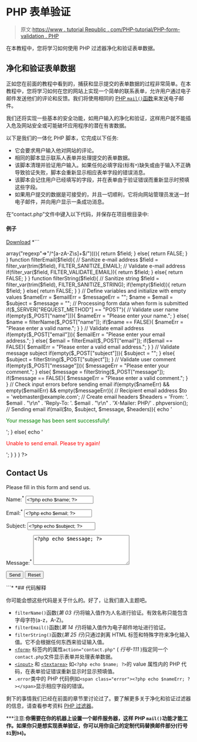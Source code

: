 # PHP 表单验证

> 原文:[https://www . tutorial Republic . com/PHP-tutorial/PHP-form-validation . PHP](https://www.tutorialrepublic.com/php-tutorial/php-form-validation.php)

在本教程中，您将学习如何使用 PHP 过滤器净化和验证表单数据。

## 净化和验证表单数据

正如您在前面的教程中看到的，捕获和显示提交的表单数据的过程非常简单。在本教程中，您将学习如何在您的网站上实现一个简单的联系表单，允许用户通过电子邮件发送他们的评论和反馈。我们将使用相同的 [PHP `mail()`函数](php-send-email.php)来发送电子邮件。

我们还将实现一些基本的安全功能，如用户输入的净化和验证，这样用户就不能插入危及网站安全或可能破坏应用程序的潜在有害数据。

以下是我们的一体化 PHP 脚本，它完成以下任务:

*   它会要求用户输入他对网站的评论。
*   相同的脚本显示联系人表单并处理提交的表单数据。
*   该脚本清理并验证用户输入。如果任何必填字段(标有`*`)缺失或由于输入不正确导致验证失败，脚本会重新显示相应表单字段的错误消息。
*   该脚本会记住用户已经填写的字段，并在表单由于验证错误而重新显示时预填这些字段。
*   如果用户提交的数据是可接受的，并且一切顺利，它将向网站管理员发送一封电子邮件，并向用户显示一条成功消息。

在“contact.php”文件中键入以下代码，并保存在项目根目录中:

#### 例子

[Download](../examples/bin/download-source.php?topic=php&file=contact "Download Source Code") *```
<?php
// Functions to filter user inputs
function filterName($field){
    // Sanitize user name
    $field = filter_var(trim($field), FILTER_SANITIZE_STRING);

    // Validate user name
    if(filter_var($field, FILTER_VALIDATE_REGEXP, array("options"=>array("regexp"=>"/^[a-zA-Z\s]+$/")))){
        return $field;
    } else{
        return FALSE;
    }
}    
function filterEmail($field){
    // Sanitize e-mail address
    $field = filter_var(trim($field), FILTER_SANITIZE_EMAIL);

    // Validate e-mail address
    if(filter_var($field, FILTER_VALIDATE_EMAIL)){
        return $field;
    } else{
        return FALSE;
    }
}
function filterString($field){
    // Sanitize string
    $field = filter_var(trim($field), FILTER_SANITIZE_STRING);
    if(!empty($field)){
        return $field;
    } else{
        return FALSE;
    }
}

// Define variables and initialize with empty values
$nameErr = $emailErr = $messageErr = "";
$name = $email = $subject = $message = "";

// Processing form data when form is submitted
if($_SERVER["REQUEST_METHOD"] == "POST"){

    // Validate user name
    if(empty($_POST["name"])){
        $nameErr = "Please enter your name.";
    } else{
        $name = filterName($_POST["name"]);
        if($name == FALSE){
            $nameErr = "Please enter a valid name.";
        }
    }

    // Validate email address
    if(empty($_POST["email"])){
        $emailErr = "Please enter your email address.";     
    } else{
        $email = filterEmail($_POST["email"]);
        if($email == FALSE){
            $emailErr = "Please enter a valid email address.";
        }
    }

    // Validate message subject
    if(empty($_POST["subject"])){
        $subject = "";
    } else{
        $subject = filterString($_POST["subject"]);
    }

    // Validate user comment
    if(empty($_POST["message"])){
        $messageErr = "Please enter your comment.";     
    } else{
        $message = filterString($_POST["message"]);
        if($message == FALSE){
            $messageErr = "Please enter a valid comment.";
        }
    }

    // Check input errors before sending email
    if(empty($nameErr) && empty($emailErr) && empty($messageErr)){
        // Recipient email address
        $to = 'webmaster@example.com';

        // Create email headers
        $headers = 'From: '. $email . "\r\n" .
        'Reply-To: '. $email . "\r\n" .
        'X-Mailer: PHP/' . phpversion();

        // Sending email
        if(mail($to, $subject, $message, $headers)){
            echo '<p class="success">Your message has been sent successfully!</p>';
        } else{
            echo '<p class="error">Unable to send email. Please try again!</p>';
        }
    }
}
?>
<!DOCTYPE html>
<html lang="en">
<head>
    <meta charset="UTF-8">
    <title>Contact Form</title>
    <style type="text/css">
        .error{ color: red; }
        .success{ color: green; }
    </style>
</head>
<body>
    <h2>Contact Us</h2>
    <p>Please fill in this form and send us.</p>
    <form action="contact.php" method="post">
        <p>
            <label for="inputName">Name:<sup>*</sup></label>
            <input type="text" name="name" id="inputName" value="<?php echo $name; ?>">
            <span class="error"><?php echo $nameErr; ?></span>
        </p>
        <p>
            <label for="inputEmail">Email:<sup>*</sup></label>
            <input type="text" name="email" id="inputEmail" value="<?php echo $email; ?>">
            <span class="error"><?php echo $emailErr; ?></span>
        </p>
        <p>
            <label for="inputSubject">Subject:</label>
            <input type="text" name="subject" id="inputSubject" value="<?php echo $subject; ?>">
        </p>
        <p>
            <label for="inputComment">Message:<sup>*</sup></label>
            <textarea name="message" id="inputComment" rows="5" cols="30"><?php echo $message; ?></textarea>
            <span class="error"><?php echo $messageErr; ?></span>
        </p>
        <input type="submit" value="Send">
        <input type="reset" value="Reset">
    </form>
</body>
</html>
```*  *## 代码解释

你可能会想这些代码是关于什么的。好了，让我们直入主题吧。

*   `filterName()`函数(*第 03 行*)将输入值作为人名进行验证。有效名称只能包含字母字符(a-z，A-Z)。
*   `filterEmail()`函数(*第 14 行*)将输入值作为电子邮件地址进行验证。
*   `filterString()`函数(*第 25 行*)只通过剥离 HTML 标签和特殊字符来净化输入值。它不会根据任何东西来验证输入值。
*   [`<form>`](../html-reference/html-form-tag.php) 标签内的属性`action="contact.php"` ( *行号-111* )指定同一个`contact.php`文件显示表单并处理表单数据。
*   [`<input>`](../html-reference/html-input-tag.php) 和 [`<textarea>`](../html-reference/html-textarea-tag.php) 如`<?php echo $name; ?>`的 value 属性内的 PHP 代码，在表单验证错误重新显示时显示预填值。
*   `.error`类中的 PHP 代码例如`<span class="error"><?php echo $nameErr; ?></span>`显示相应字段的错误。

剩下的事情我们已经在前面的章节里讨论过了。要了解更多关于净化和验证过滤器的信息，请查看参考资料 [PHP 过滤器](../php-reference/php-filters.php)。

 ***注意:**你需要在你的机器上设置一个邮件服务器，这样 PHP `mail()`功能才能工作。如果你只是想实现表单验证，你可以用你自己的定制代码替换邮件部分(行号`81`到`94`)。**